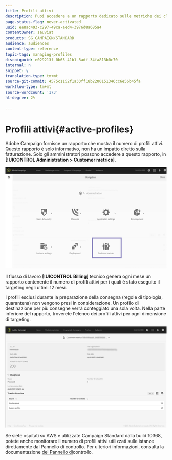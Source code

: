 ```yaml
---
title: Profili attivi
description: Puoi accedere a un rapporto dedicato sulle metriche dei clienti e visualizzare i profili attivi nel database Campaign.
page-status-flag: never-activated
uuid: ee8ac493-c297-49ca-aed4-3976d8a685a4
contentOwner: sauviat
products: SG_CAMPAIGN/STANDARD
audience: audiences
content-type: reference
topic-tags: managing-profiles
discoiquuid: e029213f-0b65-41b1-8adf-34fa813b0c70
internal: n
snippet: y
translation-type: tm+mt
source-git-commit: 4575c1152f1a33ff18b2200151346cc6e56b45fa
workflow-type: tm+mt
source-wordcount: '173'
ht-degree: 2%

---
```



# Profili attivi{#active-profiles}

 Adobe Campaign fornisce un rapporto che mostra il numero di profili attivi. Questo rapporto è solo informativo, non ha un impatto diretto sulla fatturazione. Solo gli amministratori possono accedere a questo rapporto, in **[!UICONTROL Administration > Customer metrics]**.

![](assets/audience_active_profiles1.png)

Il flusso di lavoro **[!UICONTROL Billing]** tecnico genera ogni mese un rapporto contenente il numero di profili attivi per i quali è stato eseguito il targeting negli ultimi 12 mesi.

I profili esclusi durante la preparazione della consegna (regole di tipologia, quarantena) non vengono presi in considerazione. Un profilo di destinazione per più consegne verrà conteggiato una sola volta. Nella parte inferiore del rapporto, troverete l&#39;elenco dei profili attivi per ogni dimensione di targeting.

![](assets/audience_active_profiles2.png)

Se siete ospitati su AWS e utilizzate Campaign Standard dalla build 10368, potete anche monitorare il numero di profili attivi utilizzati sulle istanze direttamente dal Pannello di controllo. Per ulteriori informazioni, consulta la documentazione [del Pannello di](https://docs.adobe.com/content/help/en/control-panel/using/performance-monitoring/active-profiles-monitoring.html)controllo.
